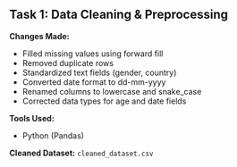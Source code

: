 ## Task 1: Data Cleaning & Preprocessing

**Changes Made:**
- Filled missing values using forward fill
- Removed duplicate rows
- Standardized text fields (gender, country)
- Converted date format to dd-mm-yyyy
- Renamed columns to lowercase and snake_case
- Corrected data types for age and date fields

**Tools Used:**
- Python (Pandas)

**Cleaned Dataset:** `cleaned_dataset.csv`
